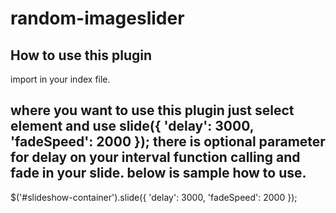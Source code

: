 # random-imageslider
How to use this plugin
----------------------------
import <script src="js/random_slide.js"></script> in your index file.

where you want to use this plugin just select element and use slide({ 'delay': 3000, 'fadeSpeed': 2000 });
there is optional parameter for delay on your interval function calling and fade in your slide.
below is sample how to use.
---------------------------
$('#slideshow-container').slide({ 'delay': 3000, 'fadeSpeed': 2000 });
